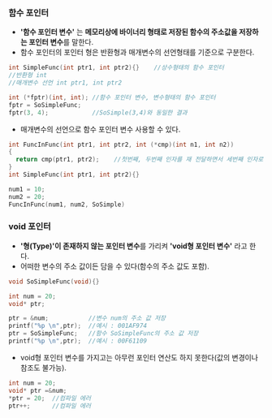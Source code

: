 ### 함수 포인터
* **'함수 포인터 변수'** 는 **메모리상에 바이너리 형태로 저장된 함수의 주소값을 저장하는 포인터 변수**를 말한다.
* 함수 포인터의 포인터 형은 반환형과 매개변수의 선언형태를 기준으로 구분한다.
```cpp
int SimpleFunc(int ptr1, int ptr2){}	//상수형태의 함수 포인터
//반환형 int
//매개변수 선언 int ptr1, int ptr2

int (*fptr)(int, int); //함수 포인터 변수, 변수형태의 함수 포인터
fptr = SoSimpleFunc;
fptr(3, 4);            //SoSimple(3,4)와 동일한 결과
```
* 매개변수의 선언으로 함수 포인터 변수 사용할 수 있다.
```cpp
int FuncInFunc(int ptr1, int ptr2, int (*cmp)(int n1, int n2))
{
  return cmp(ptr1, ptr2);    //첫번째, 두번째 인자를 재 전달하면서 세번째 인자로 전달된 함수를 호출
}
int SimpleFunc(int ptr1, int ptr2){}

num1 = 10;
num2 = 20;
FuncInFunc(num1, num2, SoSimple)
```
### void 포인터
* **'형(Type)'이 존재하지 않는 포인터 변수**를 가리켜 **'void형 포인터 변수'** 라고 한다.
* 어떠한 변수의 주소 값이든 담을 수 있다(함수의 주소 값도 포함).
```cpp
void SoSimpleFunc(void){}

int num = 20;
void* ptr;

ptr = &num;           //변수 num의 주소 값 저장
printf("%p \n",ptr);  //예시 : 001AF974
ptr = SoSimpleFunc;   //함수 SoSimpleFunc의 주소 값 저장
printf("%p \n",ptr);  //예시 : 00F61109
```
* void형 포인터 변수를 가지고는 아무런 포인터 연산도 하지 못한다(값의 변경이나 참조도 불가능).
```cpp
int num = 20;
void* ptr =&num;
*ptr = 20;	//컴파일 에러
ptr++;		//컴파일 에러
```
